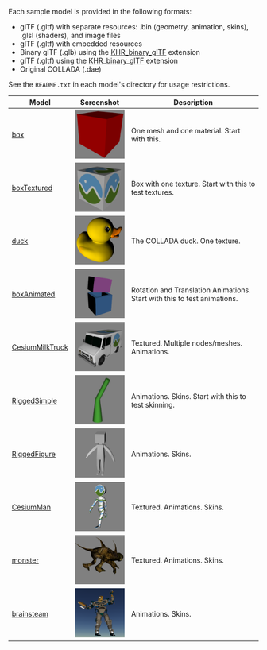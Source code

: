 Each sample model is provided in the following formats:
* glTF (.gltf) with separate resources: .bin (geometry, animation, skins), .glsl (shaders), and image files
* glTF (.gltf) with embedded resources
* Binary glTF (.glb) using the [KHR_binary_glTF](https://github.com/KhronosGroup/glTF/blob/master/extensions/Khronos/KHR_binary_glTF/README.md) extension
* glTF (.gltf) using the [KHR_binary_glTF](https://github.com/KhronosGroup/glTF/blob/master/extensions/Khronos/KHR_materials_common/README.md) extension
* Original COLLADA (.dae)

See the `README.txt` in each model's directory for usage restrictions.

| Model                                | Screenshot | Description|
|--------------------------------------|------------|------------|
| [box](box)                           | ![](box/screenshot/screenshot.png)             | One mesh and one material. Start with this. |
| [boxTextured](boxTextured)           | ![](boxTextured/screenshot/screenshot.png)     | Box with one texture. Start with this to test textures. |
| [duck](duck)                         | ![](duck/screenshot/screenshot.png)            | The COLLADA duck. One texture. |
| [boxAnimated](boxAnimated)           | ![](boxAnimated/screenshot/screenshot.png)     | Rotation and Translation Animations. Start with this to test animations. |
| [CesiumMilkTruck](CesiumMilkTruck)   | ![](CesiumMilkTruck/screenshot/screenshot.png) | Textured. Multiple nodes/meshes. Animations. |
| [RiggedSimple](RiggedSimple)         | ![](RiggedSimple/screenshot/screenshot.png)    | Animations. Skins. Start with this to test skinning. |
| [RiggedFigure](RiggedFigure)         | ![](RiggedFigure/screenshot/screenshot.png)    | Animations. Skins. |
| [CesiumMan](CesiumMan)               | ![](CesiumMan/screenshot/screenshot.png)       | Textured. Animations. Skins. |
| [monster](monster)                   | ![](monster/screenshot/screenshot.png)         | Textured. Animations. Skins. |
| [brainsteam](brainsteam)             | ![](brainsteam/screenshot/screenshot.png)      | Animations. Skins. |
